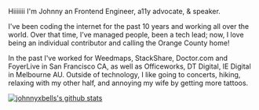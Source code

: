 Hiiiiiii I'm Johnny an Frontend Engineer, a11y advocate, & speaker.

I've been coding the internet for the past 10 years and working all over the world. Over that time, I’ve managed people, been a tech lead; now, I love being an individual contributor and calling the Orange County home!

In the past I've worked for Weedmaps, StackShare, Doctor.com and FoyerLive in San Francisco CA, as well as Officeworks, DT Digital, IE Digital in Melbourne AU.
Outside of technology, I like going to concerts, hiking, relaxing with my other half, and annoying my wife by getting more tattoos.

[![johnnyxbells's github stats](https://github-readme-stats.vercel.app/api?username=johnnyxbell&show_icons=true&title_color=fff&icon_color=79ff97&text_color=9f9f9f&bg_color=151515)](https://github.com/johnnyxbell/github-readme-stats)

